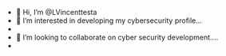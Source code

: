 - 👋 Hi, I’m @LVincenttesta
- 👀 I’m interested in developing my cybersecurity profile...
- 
- 💞️ I’m looking to collaborate on cyber security development....
- 

<!---
LVincenttesta/LVincenttesta is a ✨ special ✨ repository because its `README.md` (this file) appears on your GitHub profile.
You can click the Preview link to take a look at your changes.
--->
